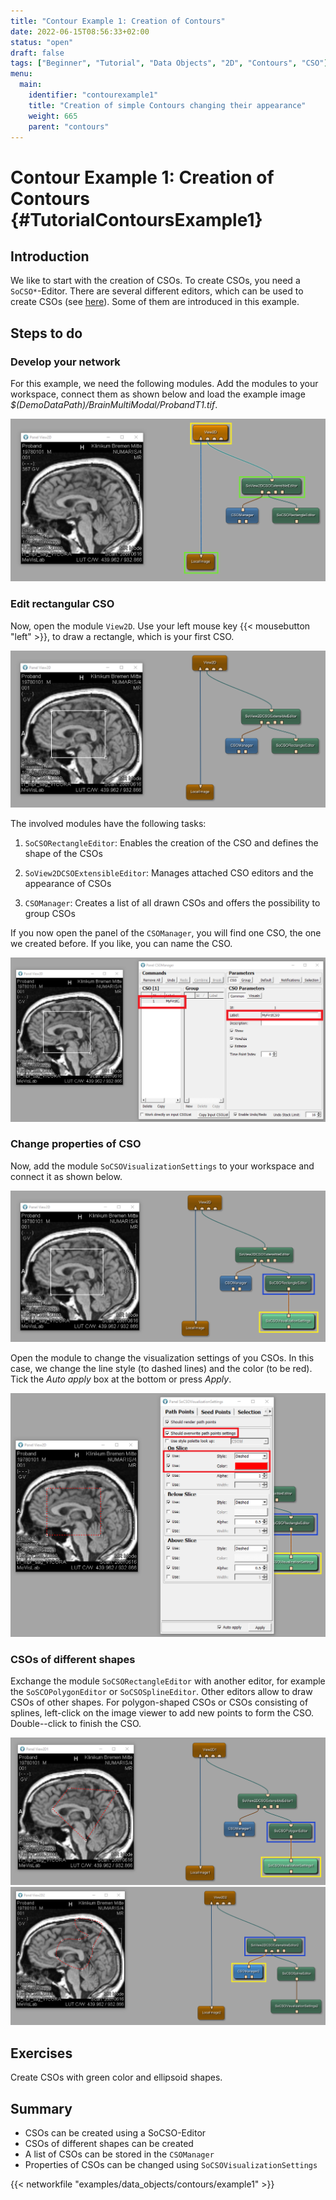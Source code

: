 ```yaml
---
title: "Contour Example 1: Creation of Contours"
date: 2022-06-15T08:56:33+02:00
status: "open"
draft: false
tags: ["Beginner", "Tutorial", "Data Objects", "2D", "Contours", "CSO"]
menu: 
  main:
    identifier: "contourexample1"
    title: "Creation of simple Contours changing their appearance"
    weight: 665
    parent: "contours"
---
```


# Contour Example 1: Creation of Contours {#TutorialContoursExample1}
## Introduction

We like to start with the creation of CSOs. To create CSOs, you need a `SoCSO*`-Editor. There are several different editors, which can be used to create CSOs (see [here](../contour-objects#CSOEditors)). Some of them are introduced in this example.

## Steps to do
### Develop your network
For this example, we need the following modules. Add the modules to your workspace, connect them as shown below and load the example image *$(DemoDataPath)/BrainMultiModal/ProbandT1.tif*.

![Data Objects Contours Example 1](/images/tutorials/dataobjects/contours/DO1_01.png "Data Objects Contours Example 1")

### Edit rectangular CSO
Now, open the module `View2D`. Use your left mouse key {{< mousebutton "left" >}}, to draw a rectangle, which is your first CSO.

![Rectangle Contour](/images/tutorials/dataobjects/contours/DO1_02.png "Rectangle Contour")

The involved modules have the following tasks:

1. `SoCSORectangleEditor`: Enables the creation of the CSO and defines the shape of the CSOs

2. `SoView2DCSOExtensibleEditor`: Manages attached CSO editors and the appearance of CSOs

3. `CSOManager`: Creates a list of all drawn CSOs and offers the possibility to group CSOs

If you now open the panel of the `CSOManager`, you will find one CSO, the one we created before. If you like, you can name the CSO.

![CSO Manager](/images/tutorials/dataobjects/contours/DO1_04.png "CSO Manager")

### Change properties of CSO
Now, add the module `SoCSOVisualizationSettings` to your workspace and connect it as shown below.

![CSO Manager](/images/tutorials/dataobjects/contours/DO1_05.png "CSO Manager")

Open the module to change the visualization settings of you CSOs. In
this case, we change the line style (to dashed lines) and the color (to
be red). Tick the *Auto apply* box at the bottom or press *Apply*.

![Visualization Settings](/images/tutorials/dataobjects/contours/DO1_07.png "Visualization Settings")

### CSOs of different shapes
Exchange the module `SoCSORectangleEditor` with another editor, for
example the `SoSCOPolygonEditor` or `SoCSOSplineEditor`. Other editors
allow to draw CSOs of other shapes. For polygon-shaped CSOs or CSOs
consisting of splines, left-click on the image viewer to add new points
to form the CSO. Double--click to finish the CSO.

![SoSCOPolygonEditor](/images/tutorials/dataobjects/contours/DO1_08.png "SoSCOPolygonEditor")
![SoCSOSplineEditor](/images/tutorials/dataobjects/contours/DO1_09.png "SoCSOSplineEditor")

## Exercises
Create CSOs with green color and ellipsoid shapes.

## Summary
* CSOs can be created using a SoCSO-Editor
* CSOs of different shapes can be created
* A list of CSOs can be stored in the `CSOManager`
* Properties of CSOs can be changed using `SoCSOVisualizationSettings`

{{< networkfile "examples/data_objects/contours/example1" >}}

 [//]: <> (MVL-682)